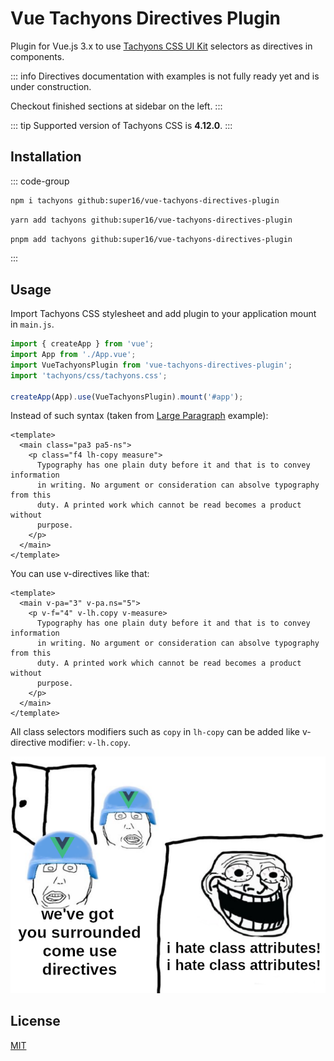 <script setup>
import LargeParagraph from './components/LargeParagraph.vue';
</script>

# Vue Tachyons Directives Plugin

Plugin for Vue.js 3.x to use [Tachyons CSS UI Kit](https://tachyons.io/)
selectors as directives in components.

::: info
Directives documentation with examples is not fully ready yet and is under construction.

Checkout finished sections at sidebar on the left.
:::

::: tip
Supported version of Tachyons CSS is **4.12.0**.
:::

## Installation

::: code-group

```sh [npm]
npm i tachyons github:super16/vue-tachyons-directives-plugin
```

```sh [yarn]
yarn add tachyons github:super16/vue-tachyons-directives-plugin
```

```sh [pnpm]
pnpm add tachyons github:super16/vue-tachyons-directives-plugin
```

:::

## Usage

Import Tachyons CSS stylesheet and add plugin to your application mount in `main.js`.

```js
import { createApp } from 'vue';
import App from './App.vue';
import VueTachyonsPlugin from 'vue-tachyons-directives-plugin';
import 'tachyons/css/tachyons.css';

createApp(App).use(VueTachyonsPlugin).mount('#app');
```

Instead of such syntax (taken from
[Large Paragraph](https://tachyons.io/components/text/large-paragraph/index.html)
example):

```vue
<template>
  <main class="pa3 pa5-ns">
    <p class="f4 lh-copy measure">
      Typography has one plain duty before it and that is to convey information
      in writing. No argument or consideration can absolve typography from this
      duty. A printed work which cannot be read becomes a product without
      purpose.
    </p>
  </main>
</template>
```

You can use v-directives like that:

```vue
<template>
  <main v-pa="3" v-pa.ns="5">
    <p v-f="4" v-lh.copy v-measure>
      Typography has one plain duty before it and that is to convey information
      in writing. No argument or consideration can absolve typography from this
      duty. A printed work which cannot be read becomes a product without
      purpose.
    </p>
  </main>
</template>
```

<LargeParagraph />

All class selectors modifiers such as `copy` in `lh-copy` can be added like
v-directive modifier: `v-lh.copy`.

![Stupid picture](/stupid-picture.png)

## License

[MIT](https://github.com/super16/vue-tachyons-directives-plugin/blob/main/LICENSE)
